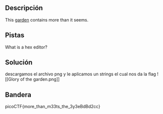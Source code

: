 ## Descripción
This [garden](https://jupiter.challenges.picoctf.org/static/d0e1ffb10fc0017c6a82c57900f3ffe3/garden.jpg) contains more than it seems.
## Pistas 
What is a hex editor?
## Solución
descargamos el archivo png y le aplicamos un strings el cual nos da la  flag
![[Glory of the garden.png]]
## Bandera
picoCTF{more_than_m33ts_the_3y3eBdBd2cc}